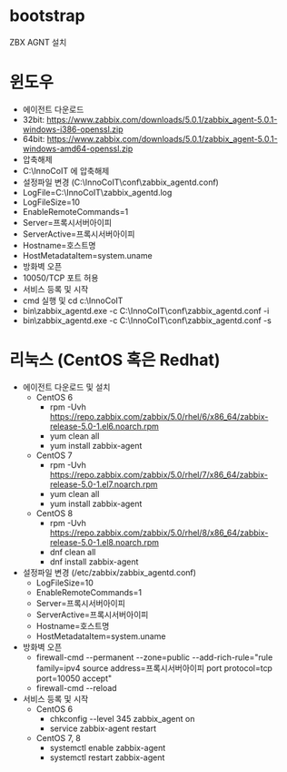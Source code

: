 # bootstrap

ZBX AGNT 설치

# 윈도우 #
* 에이전트 다운로드
 * 32bit: https://www.zabbix.com/downloads/5.0.1/zabbix_agent-5.0.1-windows-i386-openssl.zip
 * 64bit: https://www.zabbix.com/downloads/5.0.1/zabbix_agent-5.0.1-windows-amd64-openssl.zip
* 압축해제
 * C:\InnoCoIT 에 압축해제
* 설정파일 변경 (C:\InnoCoIT\conf\zabbix_agentd.conf)
 * LogFile=C:\InnoCoIT\zabbix_agentd.log
 * LogFileSize=10
 * EnableRemoteCommands=1 
 * Server=프록시서버아이피
 * ServerActive=프록시서버아이피
 * Hostname=호스트명
 * HostMetadataItem=system.uname
* 방화벽 오픈
 * 10050/TCP 포트 허용
* 서비스 등록 및 시작
 * cmd 실행 및 cd c:\InnoCoIT
 * bin\zabbix_agentd.exe -c C:\InnoCoIT\conf\zabbix_agentd.conf -i
 * bin\zabbix_agentd.exe -c C:\InnoCoIT\conf\zabbix_agentd.conf -s

# 리눅스 (CentOS 혹은 Redhat) #
* 에이전트 다운로드 및 설치
  * CentOS 6
    * rpm -Uvh https://repo.zabbix.com/zabbix/5.0/rhel/6/x86_64/zabbix-release-5.0-1.el6.noarch.rpm
    * yum clean all
    * yum install zabbix-agent
  * CentOS 7
    * rpm -Uvh https://repo.zabbix.com/zabbix/5.0/rhel/7/x86_64/zabbix-release-5.0-1.el7.noarch.rpm
    * yum clean all
    * yum install zabbix-agent
  * CentOS 8
    * rpm -Uvh https://repo.zabbix.com/zabbix/5.0/rhel/8/x86_64/zabbix-release-5.0-1.el8.noarch.rpm
    * dnf clean all
    * dnf install zabbix-agent
* 설정파일 변경 (/etc/zabbix/zabbix_agentd.conf)
  * LogFileSize=10
  * EnableRemoteCommands=1 
  * Server=프록시서버아이피
  * ServerActive=프록시서버아이피
  * Hostname=호스트명
  * HostMetadataItem=system.uname
* 방화벽 오픈
  * firewall-cmd --permanent --zone=public --add-rich-rule="rule family=ipv4 source address=프록시서버아이피 port protocol=tcp port=10050 accept"
  * firewall-cmd --reload
* 서비스 등록 및 시작
  * CentOS 6
    * chkconfig --level 345 zabbix_agent on
    * service zabbix-agent restart
  * CentOS 7, 8
    * systemctl enable zabbix-agent
    * systemctl restart zabbix-agent

